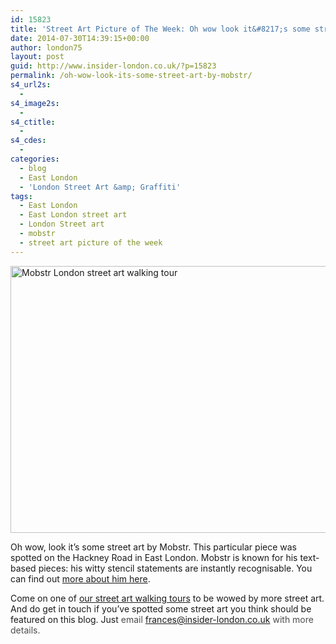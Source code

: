 ```yaml
---
id: 15823
title: 'Street Art Picture of The Week: Oh wow look it&#8217;s some street art by Mobstr'
date: 2014-07-30T14:39:15+00:00
author: london75
layout: post
guid: http://www.insider-london.co.uk/?p=15823
permalink: /oh-wow-look-its-some-street-art-by-mobstr/
s4_url2s:
  - 
s4_image2s:
  - 
s4_ctitle:
  - 
s4_cdes:
  - 
categories:
  - blog
  - East London
  - 'London Street Art &amp; Graffiti'
tags:
  - East London
  - East London street art
  - London Street art
  - mobstr
  - street art picture of the week
---
```

[<img class="size-full wp-image-15826 aligncenter" src="http://www.insider-london.co.uk/wp-content/uploads/2014/07/Mobstr.jpg" alt="Mobstr London street art walking tour" width="569" height="427" />](http://www.insider-london.co.uk/wp-content/uploads/2014/07/Mobstr.jpg)
  
Oh wow, look it&#8217;s some street art by Mobstr. This particular piece was spotted on the Hackney Road in East London. Mobstr is known for his text-based pieces: his witty stencil statements are instantly recognisable. You can find out <a href="http://mobstr.org/" target="_blank">more about him here</a>.

Come on one of <a href="http://www.insider-london.co.uk/london-graffiti-artists-walking-tours/" target="_blank">our street art walking tours</a> to be wowed by more street art. And do get in touch if you&#8217;ve spotted some street art you think should be featured on this blog. Just <span style="color: #4d4d4d;">email </span><a id="yui_3_16_0_1_1402043296792_83087" style="color: #196ad4;" href="mailto:frances@insider-london.co.uk" target="_blank" rel="nofollow" shape="rect">frances@insider-london.co.uk</a><span style="color: #4d4d4d;"> with more details. </span>